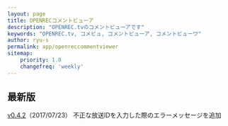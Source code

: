 ```yaml
---
layout: page
title: OPENRECコメントビューア
description: "OPENREC.tvのコメントビューアです"
keywords: "OPENREC.tv, コメビュ, コメントビューア, コメントビューワ"
author: ryu-s
permalink: app/openreccommentviewer
sitemap:
    priority: 1.0
    changefreq: 'weekly'	
---
```


## 最新版
[v0.4.2](http://int-main.ddo.jp/app/OpenrecCommentViewer_v0.4.2.zip)（2017/07/23） 不正な放送IDを入力した際のエラーメッセージを追加  
